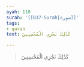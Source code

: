 ```yaml
---
ayah: 110
surah: '[[037-Surah|سورة]]'
tags:
- quran
text: كَذَٰلِكَ نَجْزِي الْمُحْسِنِينَ

---
```

> كَذَٰلِكَ نَجْزِي الْمُحْسِنِينَ
